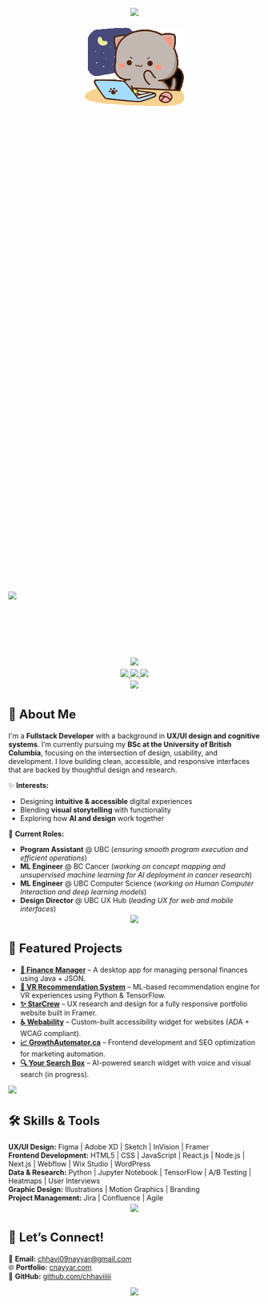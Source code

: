 <!-- HEADER SECTION -->
<p align="center" style="margin-bottom: 20px;">
  <img src="https://capsule-render.vercel.app/api?type=waving&height=100&color=0:6a0dad,100:1e3c72&reversal=false"/>
</p>

<div align="center">
  <img src="https://github.com/chhaviiiii/chhaviiiii/blob/60dfbe7568dfd754ae3ab289063f5719b480a806/assets/peach-goma.gif" alt="Peach Goma Banner" width="200" />
</div>

<p align="left" style="margin-bottom: 5px; padding-bottom: 0px; font-size: 500px"> 
  <strong>
    <img src="https://readme-typing-svg.herokuapp.com?font=Lucida+Code&pause=100&color=89cff0&width=750&lines=Hi,+I'm+Chhavi+Nayyar!;+Fullstack+Developer+|+UX/UI+Designer+|+ML+Engineer" />
  </strong>
</p>

<p align="center" style="margin-top: -10px;">
  <img src="https://capsule-render.vercel.app/api?type=rect&color=0:6a0dad,100:1e3c72&height=1"/>
</p>

<!-- SOCIAL LINKS -->
<p align="center" style="margin-top: -10px;"> 
  <a href="https://www.linkedin.com/in/chhavi-nayyar-268395205/">
    <img src="https://img.icons8.com/?size=100&id=13930&format=png&color=000000" width="45"/>
  </a>
  <a href="https://discord.com/users/chhavo.">
    <img src="https://img.icons8.com/?size=100&id=2mIgusGquJFz&format=png&color=000000" width="45"/>
  </a>
  <a href="mailto:chhav09nayyar@gmail.com">
    <img src="https://img.icons8.com/?size=100&id=P7UIlhbpWzZm&format=png&color=000000" width="45"/>
  </a>
</p>

<p align="center" style="margin-top: -10px;">
  <img src="https://capsule-render.vercel.app/api?type=rect&color=0:6a0dad,100:1e3c72&height=1"/>
</p>

<!-- ABOUT ME -->
<h2 align="left" style="font-size: 24px;">
  <strong>🌟 About Me</strong>
</h2>

I'm a **Fullstack Developer** with a background in **UX/UI design and cognitive systems**. I’m currently pursuing my **BSc at the University of British Columbia**, focusing on the intersection of design, usability, and development. I love building clean, accessible, and responsive interfaces that are backed by thoughtful design and research.

✨ **Interests:**  
- Designing **intuitive & accessible** digital experiences  
- Blending **visual storytelling** with functionality  
- Exploring how **AI and design** work together

💼 **Current Roles:**  
- **Program Assistant** @ UBC (*ensuring smooth program execution and efficient operations*)
- **ML Engineer** @ BC Cancer (*working on concept mapping and unsupervised machine learning for AI deployment in cancer research*)  
- **ML Engineer** @ UBC Computer Science (*working on Human Computer Interaction and deep learning models*)  
- **Design Director** @ UBC UX Hub (*leading UX for web and mobile interfaces*)

<p align="center" style="margin-top: -10px;">
  <img src="https://capsule-render.vercel.app/api?type=rect&color=0:6a0dad,100:1e3c72&height=1"/>
</p>

<!-- FEATURED PROJECTS -->
<h2 align="left" style="font-size: 24px;">
  <strong>🚀 Featured Projects</strong>
</h2>

<ul>
  <li><strong><a href="https://github.com/chhaviiiii/Finance-Manager">💸 Finance Manager</a></strong> – A desktop app for managing personal finances using Java + JSON.
  </li>
  <li><strong><a href="https://github.com/chhaviiiii/Virtual-Reality-Experience-Recommendation-System">🧠 VR Recommendation System</a></strong> – ML-based recommendation engine for VR experiences using Python & TensorFlow.
  </li>
  <li><strong><a href="https://starcrew.com">✨ StarCrew</a></strong> – UX research and design for a fully responsive portfolio website built in Framer.
  </li>
  <li><strong><a href="https://www.webability.io">♿ Webability</a></strong> – Custom-built accessibility widget for websites (ADA + WCAG compliant).
  </li>
  <li><strong><a href="https://growthautomator.ca">📈 GrowthAutomator.ca</a></strong> – Frontend development and SEO optimization for marketing automation.
  </li>
  <li><strong><a href="https://yoursearchbox.com">🔍 Your Search Box</a></strong> – AI-powered search widget with voice and visual search (in progress).
  </li>
</ul>

  <img src="https://capsule-render.vercel.app/api?type=rect&color=0:6a0dad,100:1e3c72&height=1"/>
</p>

<!-- SKILLS & TOOLS -->
<h2 align="left" style="font-size: 24px;">
  <strong>🛠 Skills & Tools</strong>
</h2>

**UX/UI Design:** Figma | Adobe XD | Sketch | InVision | Framer  
**Frontend Development:** HTML5 | CSS | JavaScript | React.js | Node.js | Next.js | Webflow | Wix Studio | WordPress  
**Data & Research:** Python | Jupyter Notebook | TensorFlow | A/B Testing | Heatmaps | User Interviews  
**Graphic Design:** Illustrations | Motion Graphics | Branding  
**Project Management:** Jira | Confluence | Agile  

<p align="center" style="margin-top: -10px;">
  <img src="https://capsule-render.vercel.app/api?type=rect&color=0:6a0dad,100:1e3c72&height=1"/>
</p>

<!-- CONNECT WITH ME -->
<h2 align="left" style="font-size: 24px;">
  <strong>📌 Let’s Connect!</strong>
</h2>

📩 **Email:** [chhavi09nayyar@gmail.com](mailto:chhav09nayyar@gmail.com)  
🌐 **Portfolio:** [cnayyar.com](http://cnayyar.com)  
🐙 **GitHub:** [github.com/chhaviiiii](https://github.com/chhaviiiii)

<p align="center" style="margin-bottom: 20px;">
  <img src="https://capsule-render.vercel.app/api?type=waving&color=0:6a0dad,100:1e3c72&height=90&section=footer"/>
</p>
